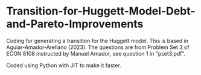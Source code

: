 # Transition-for-Huggett-Model-Debt-and-Pareto-Improvements

Coding for generating a transition for the Huggett model. This is based in Aguiar-Amador-Arellano (2023). 
The questions are from Problem Set 3 of ECON 8108 instructed by Manuel Amador, see question 1 in "pset3.pdf".

Coded using Python with JIT to make it faster. 
